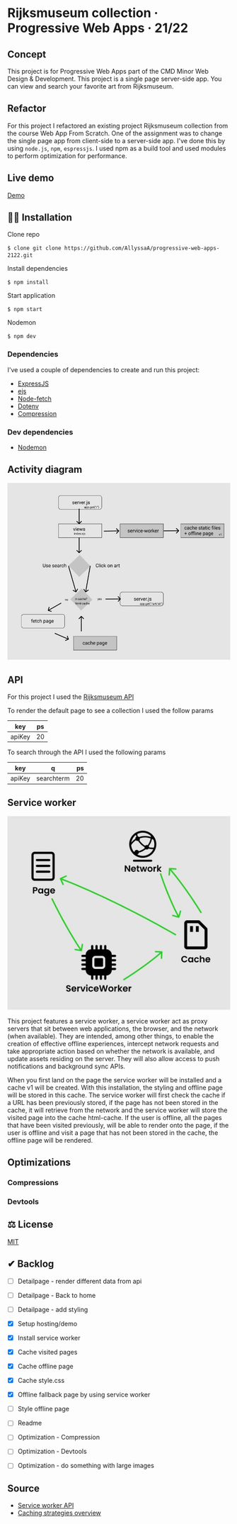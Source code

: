 # Rijksmuseum collection · Progressive Web Apps · 21/22

## Concept
This project is for Progressive Web Apps part of the CMD Minor Web Design & Development. This project is a single page server-side app. You can view and search your favorite art from Rijksmuseum.

## Refactor

For this project I refactored an existing project Rijksmuseum collection from the course Web App From Scratch. One of the assignment was to change the single page app from client-side to a server-side app. I've done this by using `node.js`, `npm`, `espressjs`. I used npm as a build tool and used modules to perform optimization for performance.


## Live demo

[Demo](https://rijksmuseum-collection.herokuapp.com/)

## 👩‍🏫 Installation

Clone repo

```
$ clone git clone https://github.com/AllyssaA/progressive-web-apps-2122.git
```

Install dependencies
```
$ npm install
```

Start application

```
$ npm start
```

Nodemon

```
$ npm dev
```

### Dependencies
I've used a couple of dependencies to create and run this project:

* [ExpressJS](https://expressjs.com/)
* [ejs](https://www.npmjs.com/package/ejs)
* [Node-fetch](https://www.npmjs.com/package/node-fetch)
* [Dotenv](https://www.npmjs.com/package/dotenv)
* [Compression](https://www.npmjs.com/package/compression)

### Dev dependencies
* [Nodemon](https://www.npmjs.com/package/nodemon)

## Activity diagram

![](https://github.com/AllyssaA/progressive-web-apps-2122/blob/main/static/images/activitydiagram.JPG)

## API
For this project I used the [Rijksmuseum API](https://data.rijksmuseum.nl/object-metadata/api/)

To render the default page to see a collection I used the follow params 

|  key  |  ps |
|----------|:------:|
| apiKey | 20 |

To search through the API I used the following params

|  key  |      q     |  ps |
|----------|:-------------:|------:|
| apiKey |  searchterm | 20 |

## Service worker

![](https://github.com/AllyssaA/progressive-web-apps-2122/blob/main/static/images/serviceworker.JPG)

This project features a service worker, a service worker act as proxy servers that sit between web applications, the browser, and the network (when available). They are intended, among other things, to enable the creation of effective offline experiences, intercept network requests and take appropriate action based on whether the network is available, and update assets residing on the server. They will also allow access to push notifications and background sync APIs.

When you first land on the page the service worker will be installed and a cache v1 will be created. With this installation, the styling and offline page will be stored in this cache. The service worker will first check the cache if a URL has been previously stored, if the page has not been stored in the cache, it will retrieve from the network and the service worker will store the visited page into the cache html-cache. If the user is offline, all the pages that have been visited previously, will be able to render onto the page, if the user is offline and visit a page that has not been stored in the cache, the offline page will be rendered.


## Optimizations

### Compressions

### Devtools


## ⚖ License

[MIT](https://github.com/AllyssaA/progressive-web-apps-2122/blob/main/LICENSE)

## ✔ Backlog
- [ ] Detailpage - render different data from api
- [ ] Detailpage - Back to home
- [ ] Detailpage - add styling
- [x] Setup hosting/demo
- [x] Install service worker
- [x] Cache visited pages
- [x] Cache offline page
- [x] Cache style.css
- [x] Offline fallback page by using service worker
- [ ] Style offline page
- [ ] Readme
- [ ] Optimization - Compression
- [ ] Optimization - Devtools
- [ ] Optimization - do something with large images


## Source

* [Service worker API](https://developer.mozilla.org/en-US/docs/Web/API/Service_Worker_API)
* [Caching strategies overview](https://developer.chrome.com/docs/workbox/caching-strategies-overview/)





<!-- Here are some hints for your project! -->

<!-- Start out with a title and a description -->

<!-- Add a nice image here at the end of the week, showing off your shiny frontend 📸 -->

<!-- Add a link to your live demo in Github Pages 🌐-->

<!-- replace the code in the /docs folder with your own, so you can showcase your work with GitHub Pages 🌍 -->

<!-- Maybe a table of contents here? 📚 -->

<!-- ☝️ replace this description with a description of your own work -->

<!-- How about a section that describes how to install this project? 🤓 -->

<!-- ...but how does one use this project? What are its features 🤔 -->

<!-- ...you should implement an explanation of client- server rendering choices 🍽 -->

<!-- ...and an activity diagram including the Service Worker 📈 -->

<!-- This would be a good place for a list of enhancements to optimize the critical render path implemented your app  -->

<!-- Maybe a checklist of done stuff and stuff still on your wishlist? ✅ -->

<!-- We all stand on the shoulders of giants, please link all the sources you used in to create this project. -->

<!-- How about a license here? When in doubt use GNU GPL v3. 📜  -->
